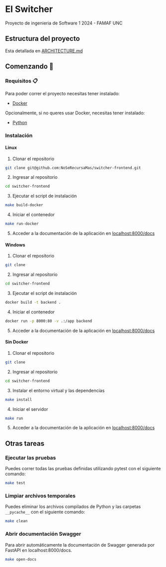 # El Switcher

Proyecto de ingenieria de Software 1 2024 - FAMAF UNC

## Estructura del proyecto

Esta detallada en [ARCHITECTURE.md](src/ARCHITECTURE.md)

## Comenzando 🚀

### Requisitos 📋

Para poder correr el proyecto necesitas tener instalado:
- [Docker](https://www.docker.com/)

Opcionalmente, si no queres usar Docker, necesitas tener instalado:
- [Python](https://www.python.org/downloads/)

### Instalación

#### Linux

1. Clonar el repositorio
```bash
git clone git@github.com:NoSeRecursaMas/switcher-frontend.git
```

2. Ingresar al repositorio
```bash
cd switcher-frontend
```

3. Ejecutar el script de instalación
```bash
make build-docker
```

4. Iniciar el contenedor
```bash
make run-docker
```

5. Acceder a la documentación de la aplicación en [localhost:8000/docs](http://localhost:8000/docs)

#### Windows

1. Clonar el repositorio
```bash
git clone
```

2. Ingresar al repositorio
```bash
cd switcher-frontend
```

3. Ejecutar el script de instalación
```bash
docker build -t backend .
```

4. Iniciar el contenedor
```bash
docker run -p 8000:80 -v .:/app backend
```

5. Acceder a la documentación de la aplicación en [localhost:8000/docs](http://localhost:8000/docs)

#### Sin Docker

1. Clonar el repositorio
```bash
git clone
```

2. Ingresar al repositorio
```bash
cd switcher-frontend
```

3. Instalar el entorno virtual y las dependencias
```bash
make install
```

4. Iniciar el servidor
```bash
make run
```

5. Acceder a la documentación de la aplicación en [localhost:8000/docs](http://localhost:8000/docs)

## Otras tareas

### Ejecutar las pruebas

Puedes correr todas las pruebas definidas utilizando pytest con el siguiente comando:

```bash
make test
```


### Limpiar archivos temporales

Puedes eliminar los archivos compilados de Python y las carpetas `__pycache__` con el siguiente comando:

```bash
make clean
```


### Abrir documentación Swagger

Para abrir automáticamente la documentación de Swagger generada por FastAPI en localhost:8000/docs.

```bash
make open-docs
```